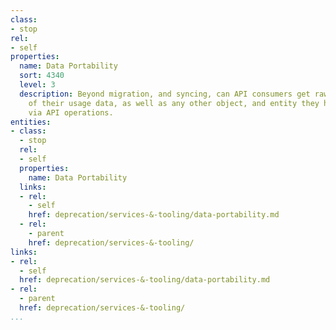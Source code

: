 ```yaml
---
class:
- stop
rel:
- self
properties:
  name: Data Portability
  sort: 4340
  level: 3
  description: Beyond migration, and syncing, can API consumers get raw dumps of all
    of their usage data, as well as any other object, and entity they have stored
    via API operations.
entities:
- class:
  - stop
  rel:
  - self
  properties:
    name: Data Portability
  links:
  - rel:
    - self
    href: deprecation/services-&-tooling/data-portability.md
  - rel:
    - parent
    href: deprecation/services-&-tooling/
links:
- rel:
  - self
  href: deprecation/services-&-tooling/data-portability.md
- rel:
  - parent
  href: deprecation/services-&-tooling/
...
```

